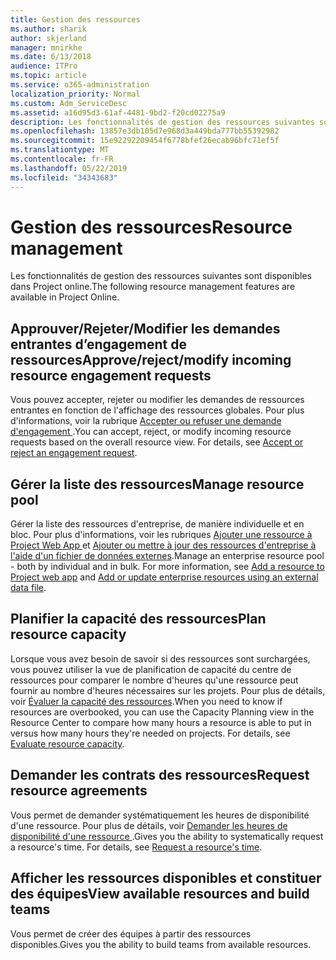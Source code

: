 ```yaml
---
title: Gestion des ressources
ms.author: sharik
author: skjerland
manager: mnirkhe
ms.date: 6/13/2018
audience: ITPro
ms.topic: article
ms.service: o365-administration
localization_priority: Normal
ms.custom: Adm_ServiceDesc
ms.assetid: a16d95d3-61af-4481-9bd2-f20cd02275a9
description: Les fonctionnalités de gestion des ressources suivantes sont disponibles dans Project online.
ms.openlocfilehash: 13857e3db105d7e968d3a449bda777bb55392982
ms.sourcegitcommit: 15e92292209454f6778bfef26ecab96bfc71ef5f
ms.translationtype: MT
ms.contentlocale: fr-FR
ms.lasthandoff: 05/22/2019
ms.locfileid: "34343683"
---
```

# <a name="resource-management"></a><span data-ttu-id="4bd23-103">Gestion des ressources</span><span class="sxs-lookup"><span data-stu-id="4bd23-103">Resource management</span></span>

<span data-ttu-id="4bd23-104">Les fonctionnalités de gestion des ressources suivantes sont disponibles dans Project online.</span><span class="sxs-lookup"><span data-stu-id="4bd23-104">The following resource management features are available in Project Online.</span></span>
  
## <a name="approverejectmodify-incoming-resource-engagement-requests"></a><span data-ttu-id="4bd23-105">Approuver/Rejeter/Modifier les demandes entrantes d’engagement de ressources</span><span class="sxs-lookup"><span data-stu-id="4bd23-105">Approve/reject/modify incoming resource engagement requests</span></span>
<span data-ttu-id="4bd23-106"><a name="bkmk_ApproveRejectModify"> </a></span><span class="sxs-lookup"><span data-stu-id="4bd23-106"></span></span>

<span data-ttu-id="4bd23-p101">Vous pouvez accepter, rejeter ou modifier les demandes de ressources entrantes en fonction de l'affichage des ressources globales. Pour plus d'informations, voir la rubrique [Accepter ou refuser une demande d'engagement ](http://go.microsoft.com/fwlink/?LinkID=823659&amp;clcid=0x409).</span><span class="sxs-lookup"><span data-stu-id="4bd23-p101">You can accept, reject, or modify incoming resource requests based on the overall resource view. For details, see [Accept or reject an engagement request](http://go.microsoft.com/fwlink/?LinkID=823659&amp;clcid=0x409).</span></span>
  
## <a name="manage-resource-pool"></a><span data-ttu-id="4bd23-109">Gérer la liste des ressources</span><span class="sxs-lookup"><span data-stu-id="4bd23-109">Manage resource pool</span></span>
<span data-ttu-id="4bd23-110"><a name="bkmk_ManageResourcePool"> </a></span><span class="sxs-lookup"><span data-stu-id="4bd23-110"></span></span>

<span data-ttu-id="4bd23-p102">Gérer la liste des ressources d'entreprise, de manière individuelle et en bloc. Pour plus d'informations, voir les rubriques [Ajouter une ressource à Project Web App ](http://go.microsoft.com/fwlink/?LinkID=823660&amp;clcid=0x409) et [Ajouter ou mettre à jour des ressources d'entreprise à l'aide d'un fichier de données externes](http://go.microsoft.com/fwlink/?LinkID=823661&amp;clcid=0x409).</span><span class="sxs-lookup"><span data-stu-id="4bd23-p102">Manage an enterprise resource pool - both by individual and in bulk. For more information, see [Add a resource to Project web app](http://go.microsoft.com/fwlink/?LinkID=823660&amp;clcid=0x409) and [Add or update enterprise resources using an external data file](http://go.microsoft.com/fwlink/?LinkID=823661&amp;clcid=0x409).</span></span>
  
## <a name="plan-resource-capacity"></a><span data-ttu-id="4bd23-113">Planifier la capacité des ressources</span><span class="sxs-lookup"><span data-stu-id="4bd23-113">Plan resource capacity</span></span>
<span data-ttu-id="4bd23-114"><a name="bkmk_PlanResourceCapacity"> </a></span><span class="sxs-lookup"><span data-stu-id="4bd23-114"></span></span>

<span data-ttu-id="4bd23-p103">Lorsque vous avez besoin de savoir si des ressources sont surchargées, vous pouvez utiliser la vue de planification de capacité du centre de ressources pour comparer le nombre d'heures qu'une ressource peut fournir au nombre d'heures nécessaires sur les projets. Pour plus de détails, voir [Évaluer la capacité des ressources](http://go.microsoft.com/fwlink/?LinkID=823662&amp;clcid=0x409).</span><span class="sxs-lookup"><span data-stu-id="4bd23-p103">When you need to know if resources are overbooked, you can use the Capacity Planning view in the Resource Center to compare how many hours a resource is able to put in versus how many hours they're needed on projects. For details, see [Evaluate resource capacity](http://go.microsoft.com/fwlink/?LinkID=823662&amp;clcid=0x409).</span></span>
  
## <a name="request-resource-agreements"></a><span data-ttu-id="4bd23-117">Demander les contrats des ressources</span><span class="sxs-lookup"><span data-stu-id="4bd23-117">Request resource agreements</span></span>
<span data-ttu-id="4bd23-118"><a name="bkmk_RequestResourceAgreements"> </a></span><span class="sxs-lookup"><span data-stu-id="4bd23-118"></span></span>

<span data-ttu-id="4bd23-p104">Vous permet de demander systématiquement les heures de disponibilité d'une ressource. Pour plus de détails, voir [Demander les heures de disponibilité d'une ressource ](http://go.microsoft.com/fwlink/?LinkID=823663&amp;clcid=0x409).</span><span class="sxs-lookup"><span data-stu-id="4bd23-p104">Gives you the ability to systematically request a resource's time. For details, see [Request a resource's time](http://go.microsoft.com/fwlink/?LinkID=823663&amp;clcid=0x409).</span></span>
  
## <a name="view-available-resources-and-build-teams"></a><span data-ttu-id="4bd23-121">Afficher les ressources disponibles et constituer des équipes</span><span class="sxs-lookup"><span data-stu-id="4bd23-121">View available resources and build teams</span></span>
<span data-ttu-id="4bd23-122"><a name="bkmk_ViewAvailableResources"> </a></span><span class="sxs-lookup"><span data-stu-id="4bd23-122"></span></span>

<span data-ttu-id="4bd23-123">Vous permet de créer des équipes à partir des ressources disponibles.</span><span class="sxs-lookup"><span data-stu-id="4bd23-123">Gives you the ability to build teams from available resources.</span></span>
  

